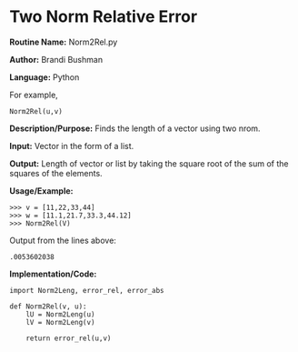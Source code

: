 # Two Norm Relative Error

**Routine Name:**           Norm2Rel.py

**Author:** Brandi Bushman

**Language:** Python

For example,

    Norm2Rel(u,v)


**Description/Purpose:** Finds the length of a vector using two nrom.

**Input:** Vector in the form of a list. 

**Output:**  Length of vector or list by taking the square root of the sum of the squares of the elements. 

**Usage/Example:**
~~~
>>> v = [11,22,33,44]
>>> w = [11.1,21.7,33.3,44.12]
>>> Norm2Rel(V)
~~~      
Output from the lines above:
~~~
.0053602038
~~~

**Implementation/Code:**
 
~~~
import Norm2Leng, error_rel, error_abs

def Norm2Rel(v, u):
    lU = Norm2Leng(u)
    lV = Norm2Leng(v)

    return error_rel(u,v)
                

~~~
